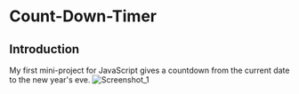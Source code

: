 # Count-Down-Timer
## Introduction
My first mini-project for JavaScript gives a countdown from the current date to the new year's eve.
![Screenshot_1](https://user-images.githubusercontent.com/43350594/179024498-383627cb-0729-471e-a6d6-c96ecfe8f07f.png)


